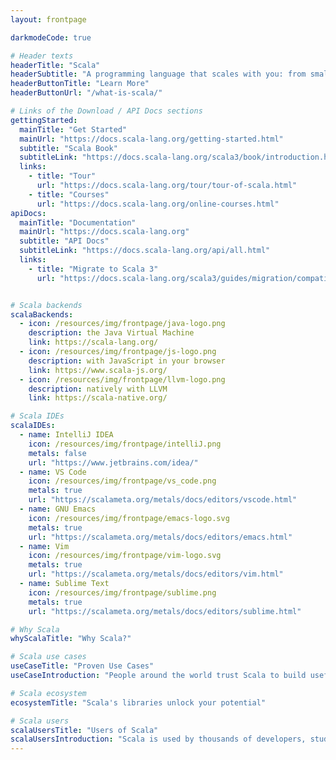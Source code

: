 ```yaml
---
layout: frontpage

darkmodeCode: true

# Header texts
headerTitle: "Scala"
headerSubtitle: "A programming language that scales with you: from small scripts to large multiplatform applications."
headerButtonTitle: "Learn More"
headerButtonUrl: "/what-is-scala/"

# Links of the Download / API Docs sections
gettingStarted:
  mainTitle: "Get Started"
  mainUrl: "https://docs.scala-lang.org/getting-started.html"
  subtitle: "Scala Book"
  subtitleLink: "https://docs.scala-lang.org/scala3/book/introduction.html"
  links:
    - title: "Tour"
      url: "https://docs.scala-lang.org/tour/tour-of-scala.html"
    - title: "Courses"
      url: "https://docs.scala-lang.org/online-courses.html"
apiDocs:
  mainTitle: "Documentation"
  mainUrl: "https://docs.scala-lang.org"
  subtitle: "API Docs"
  subtitleLink: "https://docs.scala-lang.org/api/all.html"
  links:
    - title: "Migrate to Scala 3"
      url: "https://docs.scala-lang.org/scala3/guides/migration/compatibility-intro.html"


# Scala backends
scalaBackends:
  - icon: /resources/img/frontpage/java-logo.png
    description: the Java Virtual Machine
    link: https://scala-lang.org/
  - icon: /resources/img/frontpage/js-logo.png
    description: with JavaScript in your browser
    link: https://www.scala-js.org/
  - icon: /resources/img/frontpage/llvm-logo.png
    description: natively with LLVM
    link: https://scala-native.org/

# Scala IDEs
scalaIDEs:
  - name: IntelliJ IDEA
    icon: /resources/img/frontpage/intelliJ.png
    metals: false
    url: "https://www.jetbrains.com/idea/"
  - name: VS Code
    icon: /resources/img/frontpage/vs_code.png
    metals: true
    url: "https://scalameta.org/metals/docs/editors/vscode.html"
  - name: GNU Emacs
    icon: /resources/img/frontpage/emacs-logo.svg
    metals: true
    url: "https://scalameta.org/metals/docs/editors/emacs.html"
  - name: Vim
    icon: /resources/img/frontpage/vim-logo.svg
    metals: true
    url: "https://scalameta.org/metals/docs/editors/vim.html"
  - name: Sublime Text
    icon: /resources/img/frontpage/sublime.png
    metals: true
    url: "https://scalameta.org/metals/docs/editors/sublime.html"

# Why Scala
whyScalaTitle: "Why Scala?"

# Scala use cases
useCaseTitle: "Proven Use Cases"
useCaseIntroduction: "People around the world trust Scala to build useful software, some of the most popular domains include:"

# Scala ecosystem
ecosystemTitle: "Scala's libraries unlock your potential"

# Scala users
scalaUsersTitle: "Users of Scala"
scalaUsersIntroduction: "Scala is used by thousands of developers, students, hobbyists and teachers around the world. See why you should try it."
---
```

